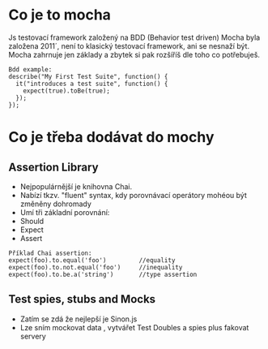 # Co je to mocha
Js testovací framework založený na BDD (Behavior test driven)
Mocha byla založena 2011´, není to klasický testovací framework, ani se nesnaží být.
Mocha zahrnuje jen základy a zbytek si pak rozšíříš dle toho co potřebuješ.

```
Bdd example:
describe("My First Test Suite", function() {
  it("introduces a test suite", function() {
    expect(true).toBe(true);
  });
});
```

# Co je třeba dodávat do mochy
## Assertion Library
- Nejpopulárnější je knihovna Chai.
- Nabízí tkzv. "fluent" syntax, kdy porovnávací operátory mohéou být změněny dohromady
- Umí tři základní porovnání:
 - Should
 - Expect
 - Assert
```
Příklad Chai assertion:
expect(foo).to.equal('foo')	     	//equality
expect(foo).to.not.equal('foo')	    //inequality
expect(foo).to.be.a('string')   	//type assertion
```

## Test spies, stubs and Mocks
 - Zatím se zdá že nejlepší je Sinon.js
 - Lze sním mockovat data , vytvářet Test Doubles a spies plus fakovat servery